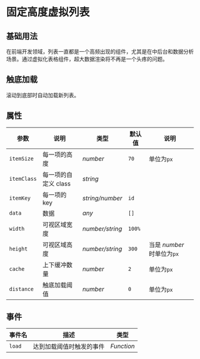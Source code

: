 # 固定高度虚拟列表

## 基础用法

在前端开发领域，列表一直都是一个高频出现的组件，尤其是在中后台和数据分析场景。通过虚拟化表格组件，超大数据渲染将不再是一个头疼的问题。

<demo src="../src/packages/fixed-size-list/example/index.vue"></demo>

## 触底加载

滚动到底部时自动加载新列表。

<demo src="../src/packages/fixed-size-list/example/load.vue"></demo>

## 属性

| 参数        | 说明                 | 类型             | 默认值 | 说明                       |
| ----------- | -------------------- | ---------------- | ------ | -------------------------- |
| `itemSize`  | 每一项的高度         | _number_         | `70`   | 单位为`px`                 |
| `itemClass` | 每一项的自定义 class | _string_         |        |                            |
| `itemKey`   | 每一项的 key         | _string\/number_ | `id`   |                            |
| `data`      | 数据                 | _any_            | `[]`   |                            |
| `width`     | 可视区域宽度         | _number\/string_ | `100%` |                            |
| `height`    | 可视区域高度         | _number\/string_ | `300`  | 当是 _number_ 时单位为`px` |
| `cache`     | 上下缓冲数量         | _number_         | `2`    | 单位为`px`                 |
| `distance`  | 触底加载阈值         | _number_         | `0`    | 单位为`px`                 |

## 事件

| 事件名 | 描述                     | 类型       |
| ------ | ------------------------ | ---------- |
| `load` | 达到加载阈值时触发的事件 | _Function_ |

